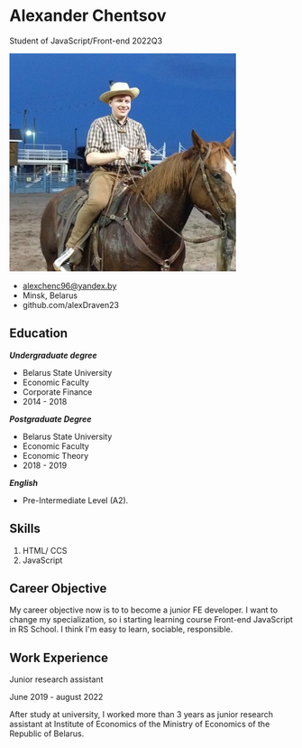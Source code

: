 # **Alexander Chentsov**

Student of JavaScript/Front-end 2022Q3

![Photo](https://github.com/alexDraven23/rsschool-cv/raw/gh-pages/assets/image/photo.png)

* alexchenc96@yandex.by
* Minsk, Belarus
* github.com/alexDraven23

## Education

***Undergraduate degree***

* Belarus State University
* Economic Faculty
* Corporate Finance
* 2014 - 2018

***Postgraduate Degree***

* Belarus State University
* Economic Faculty
* Economic Theory
* 2018 - 2019

***English***

* Pre-Intermediate Level (A2).

## Skills

1. HTML/ CCS
2. JavaScript

## Career Objective

My career objective now is to to become a junior FE developer. I want to change my specialization, so i starting learning course Front-end JavaScript in RS School. I think I'm easy to learn, sociable, responsible.

## Work Experience

Junior research assistant

June 2019 - august 2022

After study at university, I worked more than 3 years as junior research assistant at Institute of Economics of the Ministry of Economics of the Republic of Belarus. 

